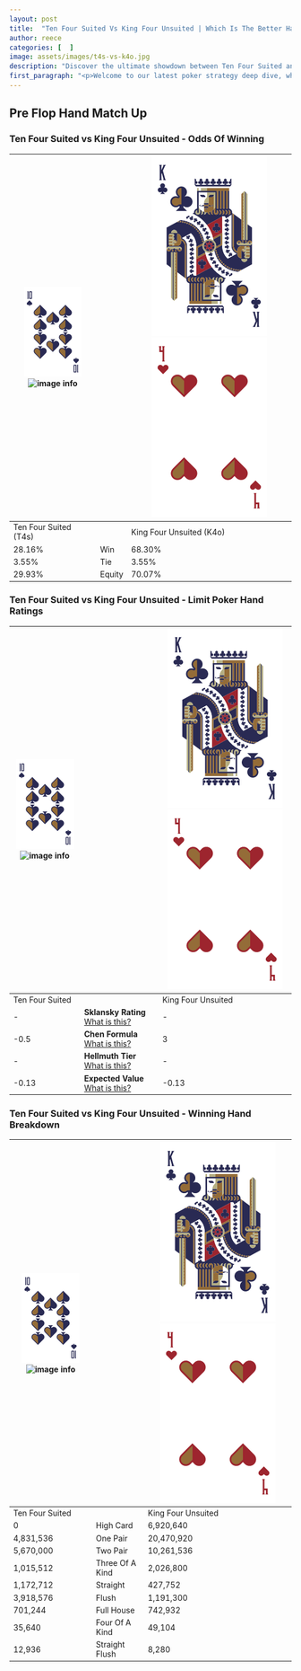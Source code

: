 ```yaml
---
layout: post
title:  "Ten Four Suited Vs King Four Unsuited | Which Is The Better Hand In Poker? A Complete Guide"
author: reece
categories: [  ]
image: assets/images/t4s-vs-k4o.jpg
description: "Discover the ultimate showdown between Ten Four Suited and King Four Unsuited in poker! Uncover the odds, strategies, and scenarios where one hand triumphs over the other. Get ready to up your poker game with this thrilling analysis."
first_paragraph: "<p>Welcome to our latest poker strategy deep dive, where we're pitting two distinct hands against each other in a high-stakes showdown: Ten Four Suited vs King Four Unsuited.</p><p>In the dynamic world of poker, every decision counts, and knowing which hand holds the upper hand is key to your success at the table.</p><p>In this article, we'll dissect these two hands, explore the scenarios where one dominates the other, and equip you with the knowledge to make strategic choices that can tip the odds in your favor.</p><p>Get ready to unravel the intriguing dynamics of these poker hands and elevate your game to new heights.</p>"
---
```




[comment]: # (sp0)

## Pre Flop Hand Match Up

<div class="table hand-ratings" markdown="1"> 



### Ten Four Suited vs King Four Unsuited - Odds Of Winning


    
| ![image info](assets/images/hand1/T.png) ![image info](assets/images/hand1/4s.png) |  | ![image info](assets/images/hand2/K.png) ![image info](assets/images/hand2/4o.png) |
| -------- | -------- | -------- |
| Ten Four Suited (T4s) |  | King Four Unsuited (K4o) |
| 28.16% | Win | 68.30% |
| 3.55% | Tie | 3.55% |
| 29.93% | Equity | 70.07% |




[comment]: # (sp1)



### Ten Four Suited vs King Four Unsuited - Limit Poker Hand Ratings


    
| ![image info](assets/images/hand1/T.png) ![image info](assets/images/hand1/4s.png) |  | ![image info](assets/images/hand2/K.png) ![image info](assets/images/hand2/4o.png) |
| -------- | -------- | -------- |
| Ten Four Suited |  | King Four Unsuited |
| - | **Sklansky Rating** [What is this?](/sklansky-rating-explained) | - |
| -0.5 | **Chen Formula** [What is this?](/chen-formula-explained) | 3 |
| - | **Hellmuth Tier** [What is this?](/Hellmuth-tier-explained) | - |
| -0.13 | **Expected Value** [What is this?](/expected-value-explained) | -0.13 |




[comment]: # (sp2)



### Ten Four Suited vs King Four Unsuited - Winning Hand Breakdown


    
| ![image info](assets/images/hand1/T.png) ![image info](assets/images/hand1/4s.png) |  | ![image info](assets/images/hand2/K.png) ![image info](assets/images/hand2/4o.png) |
| -------- | -------- | -------- |
| Ten Four Suited |  | King Four Unsuited |
| 0 | High Card | 6,920,640 |
| 4,831,536 | One Pair | 20,470,920 |
| 5,670,000 | Two Pair | 10,261,536 |
| 1,015,512 | Three Of A Kind | 2,026,800 |
| 1,172,712 | Straight | 427,752 |
| 3,918,576 | Flush | 1,191,300 |
| 701,244 | Full House | 742,932 |
| 35,640 | Four Of A Kind | 49,104 |
| 12,936 | Straight Flush | 8,280 |




[comment]: # (sp3)



</div>

[comment]: # (sp4)



[comment]: # (sp5)

